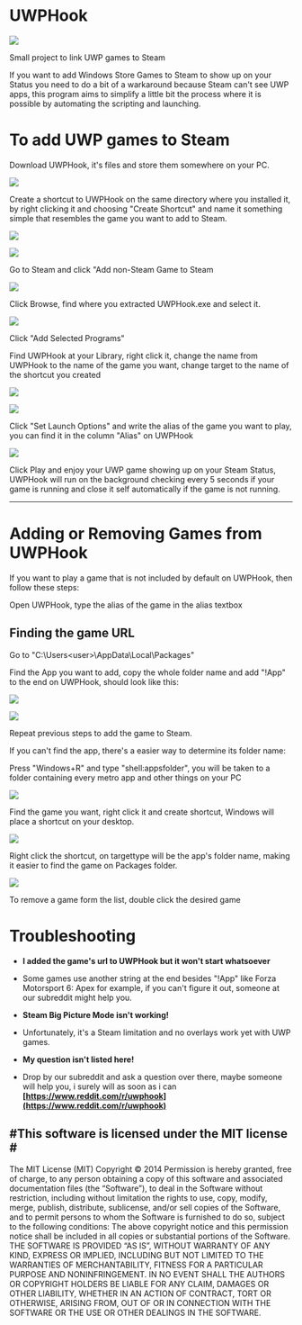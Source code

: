 # UWPHook

![](http://imgur.com/gWwR02D.png)

Small project to link UWP games to Steam

If you want to add Windows Store Games to Steam to show up on your Status you need to do a bit of a warkaround because Steam can't see UWP apps, this program aims to simplify a little bit the process where it is possible by automating the scripting and launching.

# To add UWP games to Steam #

Download UWPHook, it's files and store them somewhere on your PC.

![](http://i.imgur.com/sH61SYT.png)

Create a shortcut to UWPHook on the same directory where you installed it, by right clicking it and choosing "Create Shortcut" and name it something simple that resembles the game you want to add to Steam.

![](http://i.imgur.com/mPWKhkt.png) 

![](http://i.imgur.com/FnXYTQH.png)

Go to Steam and click "Add non-Steam Game to Steam

![](http://i.imgur.com/QyJIdnr.png)

Click Browse, find where you extracted UWPHook.exe and select it.

![](http://i.imgur.com/drbwhyK.png)

Click "Add Selected Programs"

Find UWPHook at your Library, right click it, change the name from UWPHook to the name of the game you want, change target to the name of the shortcut you created

![](http://imgur.com/QmsTPpA.png)

![](http://imgur.com/03aEp3Z.png)

Click "Set Launch Options" and write the alias of the game you want to play, you can find it in the column "Alias" on UWPHook

![](http://imgur.com/FtGqaiR.png)

Click Play and enjoy your UWP game showing up on your Steam Status, UWPHook will run on the background checking every 5 seconds if your game is running and close it self automatically if the game is not running.

----------

# Adding or Removing Games from UWPHook #

If you want to play a game that is not included by default on UWPHook, then follow these steps:

Open UWPHook, type the alias of the game in the alias textbox

## Finding the game URL ##

Go to "C:\Users\<user>\AppData\Local\Packages"

Find the App you want to add, copy the whole folder name and add "!App" to the end on UWPHook, should look like this:

![](http://imgur.com/NMx9IAR.png)

![](http://imgur.com/2RlKi1X.png)

Repeat previous steps to add the game to Steam.

If you can't find the app, there's a easier way to determine its folder name:

Press "Windows+R" and type "shell:appsfolder", you will be taken to a folder containing every metro app and other things on your PC

![](http://imgur.com/W1kH0R4.png)

Find the game you want, right click it and create shortcut, Windows will place a shortcut on your desktop.

![](http://imgur.com/Z9p80Hy.png)

Right click the shortcut, on targettype will be the app's folder name, making it easier to find the game on Packages folder.

![](http://imgur.com/HU3I2NU.png)

To remove a game form the list, double click the desired game

# Troubleshooting #

- **I added the game's url to UWPHook but it won't start whatsoever**
- Some games use another string at the end besides "!App" like Forza Motorsport 6: Apex for example, if you can't figure it out, someone at our subreddit might help you.

- **Steam Big Picture Mode isn't working!**
- Unfortunately, it's a Steam limitation and no overlays work yet with UWP games. 

- **My question isn't listed here!**
- Drop by our subreddit and ask a question over there, maybe someone will help you, i surely will as soon as i can
 **[https://www.reddit.com/r/uwphook](https://www.reddit.com/r/uwphook)**



**#This software is licensed under the MIT license #**
----------
The MIT License (MIT) Copyright © 2014 
Permission is hereby granted, free of charge, to any person obtaining a copy of this software and associated documentation files (the “Software”), to deal in the Software without restriction, including without limitation the rights to use, copy, modify, merge, publish, distribute, sublicense, and/or sell copies of the Software, and to permit persons to whom the Software is furnished to do so, subject to the following conditions:
The above copyright notice and this permission notice shall be included in all copies or substantial portions of the Software.
THE SOFTWARE IS PROVIDED “AS IS”, WITHOUT WARRANTY OF ANY KIND, EXPRESS OR IMPLIED, INCLUDING BUT NOT LIMITED TO THE WARRANTIES OF MERCHANTABILITY, FITNESS FOR A PARTICULAR PURPOSE AND NONINFRINGEMENT. IN NO EVENT SHALL THE AUTHORS OR COPYRIGHT HOLDERS BE LIABLE FOR ANY CLAIM, DAMAGES OR OTHER LIABILITY, WHETHER IN AN ACTION OF CONTRACT, TORT OR OTHERWISE, ARISING FROM, OUT OF OR IN CONNECTION WITH THE SOFTWARE OR THE USE OR OTHER DEALINGS IN THE SOFTWARE.

